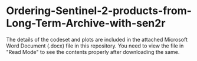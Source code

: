 # Ordering-Sentinel-2-products-from-Long-Term-Archive-with-sen2r

The details of the codeset and plots are included in the attached Microsoft Word Document (.docx) file in this repository. 
You need to view the file in "Read Mode" to see the contents properly after downloading the same.
